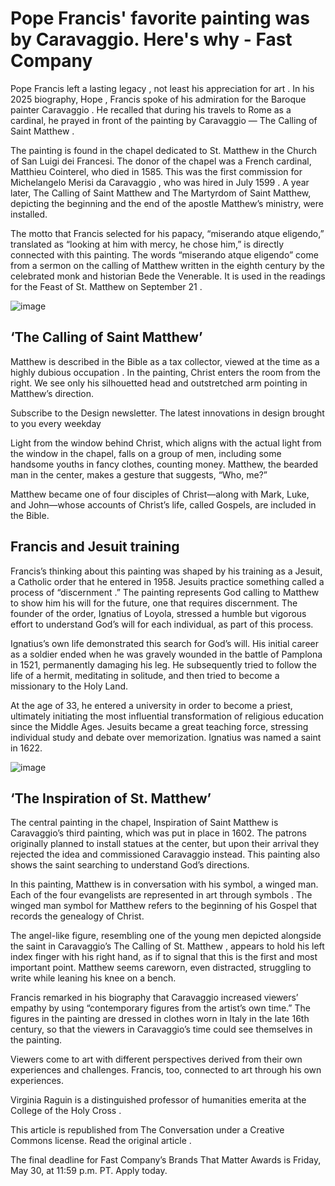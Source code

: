 # Pope Francis' favorite painting was by Caravaggio. Here's why - Fast Company

Pope Francis left a lasting legacy , not least his appreciation for art . In his 2025 biography, Hope , Francis spoke of his admiration for the Baroque painter Caravaggio . He recalled that during his travels to Rome as a cardinal, he prayed in front of the painting by Caravaggio — The Calling of Saint Matthew .

The painting is found in the chapel dedicated to St. Matthew in the Church of San Luigi dei Francesi. The donor of the chapel was a French cardinal, Matthieu Cointerel, who died in 1585. This was the first commission for Michelangelo Merisi da Caravaggio , who was hired in July 1599 . A year later, The Calling of Saint Matthew and The Martyrdom of Saint Matthew, depicting the beginning and the end of the apostle Matthew’s ministry, were installed.

The motto that Francis selected for his papacy, “miserando atque eligendo,” translated as “looking at him with mercy, he chose him,” is directly connected with this painting. The words “miserando atque eligendo” come from a sermon on the calling of Matthew written in the eighth century by the celebrated monk and historian Bede the Venerable. It is used in the readings for the Feast of St. Matthew on September 21 .

![image](https://images.fastcompany.com/image/upload/f_webp,q_auto,c_fit,w_1024,h_1024/wp-cms-2/2025/05/i-91330178-calling-of-saint-matthew.jpg)

## ‘The Calling of Saint Matthew’

Matthew is described in the Bible as a tax collector, viewed at the time as a highly dubious occupation . In the painting, Christ enters the room from the right. We see only his silhouetted head and outstretched arm pointing in Matthew’s direction.

Subscribe to the Design newsletter. The latest innovations in design brought to you every weekday

Light from the window behind Christ, which aligns with the actual light from the window in the chapel, falls on a group of men, including some handsome youths in fancy clothes, counting money. Matthew, the bearded man in the center, makes a gesture that suggests, “Who, me?”

Matthew became one of four disciples of Christ—along with Mark, Luke, and John—whose accounts of Christ’s life, called Gospels, are included in the Bible.

## Francis and Jesuit training

Francis’s thinking about this painting was shaped by his training as a Jesuit, a Catholic order that he entered in 1958. Jesuits practice something called a process of “discernment .” The painting represents God calling to Matthew to show him his will for the future, one that requires discernment. The founder of the order, Ignatius of Loyola, stressed a humble but vigorous effort to understand God’s will for each individual, as part of this process.

Ignatius’s own life demonstrated this search for God’s will. His initial career as a soldier ended when he was gravely wounded in the battle of Pamplona in 1521, permanently damaging his leg. He subsequently tried to follow the life of a hermit, meditating in solitude, and then tried to become a missionary to the Holy Land.

At the age of 33, he entered a university in order to become a priest, ultimately initiating the most influential transformation of religious education since the Middle Ages. Jesuits became a great teaching force, stressing individual study and debate over memorization. Ignatius was named a saint in 1622.

![image](https://images.fastcompany.com/image/upload/f_webp,q_auto,c_fit,w_1024,h_1024/wp-cms-2/2025/05/i-Inspiration-of-Saint-Matthew.jpg)

## ‘The Inspiration of St. Matthew’

The central painting in the chapel, Inspiration of Saint Matthew is Caravaggio’s third painting, which was put in place in 1602. The patrons originally planned to install statues at the center, but upon their arrival they rejected the idea and commissioned Caravaggio instead. This painting also shows the saint searching to understand God’s directions.

In this painting, Matthew is in conversation with his symbol, a winged man. Each of the four evangelists are represented in art through symbols . The winged man symbol for Matthew refers to the beginning of his Gospel that records the genealogy of Christ.

The angel-like figure, resembling one of the young men depicted alongside the saint in Caravaggio’s The Calling of St. Matthew , appears to hold his left index finger with his right hand, as if to signal that this is the first and most important point. Matthew seems careworn, even distracted, struggling to write while leaning his knee on a bench.

Francis remarked in his biography that Caravaggio increased viewers’ empathy by using “contemporary figures from the artist’s own time.” The figures in the painting are dressed in clothes worn in Italy in the late 16th century, so that the viewers in Caravaggio’s time could see themselves in the painting.

Viewers come to art with different perspectives derived from their own experiences and challenges. Francis, too, connected to art through his own experiences.

Virginia Raguin is a distinguished professor of humanities emerita at the College of the Holy Cross .

This article is republished from The Conversation under a Creative Commons license. Read the original article .

The final deadline for Fast Company’s Brands That Matter Awards is Friday, May 30, at 11:59 p.m. PT. Apply today.